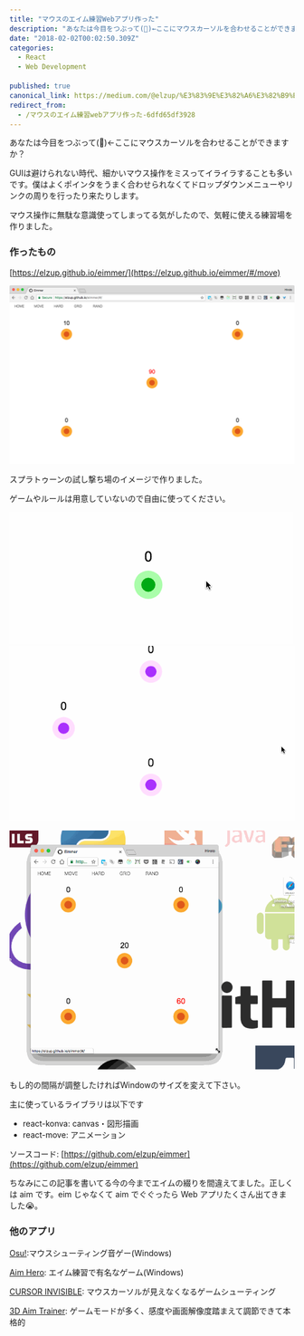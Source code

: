 ```yaml
---
title: "マウスのエイム練習Webアプリ作った"
description: "あなたは今目をつぶって(🍮)←ここにマウスカーソルを合わせることができますか？. “マウスのエイム練習Webアプリ作った” is published by えるざっぷ"
date: "2018-02-02T00:02:50.309Z"
categories: 
  - React
  - Web Development

published: true
canonical_link: https://medium.com/@elzup/%E3%83%9E%E3%82%A6%E3%82%B9%E3%81%AE%E3%82%A8%E3%82%A4%E3%83%A0%E7%B7%B4%E7%BF%92web%E3%82%A2%E3%83%97%E3%83%AA%E4%BD%9C%E3%81%A3%E3%81%9F-6dfd65df3928
redirect_from:
  - /マウスのエイム練習webアプリ作った-6dfd65df3928
---
```


あなたは今目をつぶって(🍮)←ここにマウスカーソルを合わせることができますか？

GUIは避けられない時代、細かいマウス操作をミスってイライラすることも多いです。僕はよくポインタをうまく合わせられなくてドロップダウンメニューやリンクの周りを行ったり来たりします。

マウス操作に無駄な意識使ってしまってる気がしたので、気軽に使える練習場を作りました。

### 作ったもの

[https://elzup.github.io/eimmer/](https://elzup.github.io/eimmer/#/move)

![](./asset-1.png)

スプラトゥーンの試し撃ち場のイメージで作りました。

ゲームやルールは用意していないので自由に使ってください。

![](./asset-2.gif)![](./asset-3.gif)

![](./asset-4.gif)

もし的の間隔が調整したければWindowのサイズを変えて下さい。

主に使っているライブラリは以下です

-   react-konva: canvas・図形描画
-   react-move: アニメーション

ソースコード: [https://github.com/elzup/eimmer](https://github.com/elzup/eimmer)

ちなみにこの記事を書いてる今の今までエイムの綴りを間違えてました。正しくは aim です。eim じゃなくて aim でぐぐったら Web アプリたくさん出てきました😭。

### 他のアプリ

[Osu!](https://osu.ppy.sh/):マウスシューティング音ゲー(Windows)

[Aim Hero](http://store.steampowered.com/app/518030/Aim_Hero/?l=japanese): エイム練習で有名なゲーム(Windows)

[CURSOR INVISIBLE](http://dagobah.net/flash/Cursor_Invisible.swf): マウスカーソルが見えなくなるゲームシューティング

[3D Aim Trainer](https://www.3daimtrainer.com/game.php): ゲームモードが多く、感度や画面解像度踏まえて調節できて本格的
